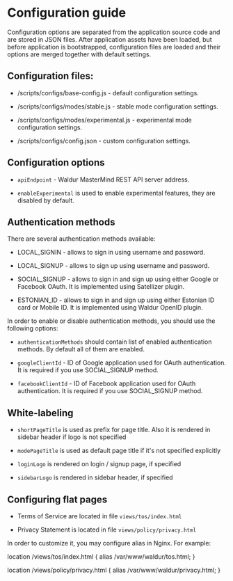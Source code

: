# Configuration guide

Configuration options are separated from the application source code and are stored in JSON files.
After application assets have been loaded, but before application is bootstrapped,
configuration files are loaded and their options are merged together with default settings.

## Configuration files:

 - /scripts/configs/base-config.js - default configuration settings.

 - /scripts/configs/modes/stable.js - stable mode configuration settings.

 - /scripts/configs/modes/experimental.js - experimental mode configuration settings.

 - /scripts/configs/config.json - custom configuration settings.

## Configuration options

 - `apiEndpoint` - Waldur MasterMind REST API server address.

 - `enableExperimental` is used to enable experimental features, they are disabled by default.

## Authentication methods

There are several authentication methods available:

 - LOCAL_SIGNIN - allows to sign in using username and password.

 - LOCAL_SIGNUP - allows to sign up using username and password.

 - SOCIAL_SIGNUP - allows to sign in and sign up using either Google or Facebook OAuth.
   It is implemented using Satellizer plugin.

 - ESTONIAN_ID - allows to sign in and sign up using either Estonian ID card or Mobile ID.
   It is implemented using Waldur OpenID plugin.

In order to enable or disable authentication methods, you should use the following options:

 - `authenticationMethods` should contain list of enabled authentication methods.
    By default all of them are enabled.

 - `googleClientId` - ID of Google application used for OAuth authentication.
    It is required if you use SOCIAL_SIGNUP method.

 - `facebookClientId` - ID of Facebook application used for OAuth authentication.
    It is required if you use SOCIAL_SIGNUP method.

## White-labeling

 - `shortPageTitle` is used as prefix for page title.
   Also it is rendered in sidebar header if logo is not specified

 - `modePageTitle` is used as default page title if it's not specified explicitly

 - `loginLogo` is rendered on login / signup page, if specified

 - `sidebarLogo` is rendered in sidebar header, if specified

## Configuring flat pages

 - Terms of Service are located in file `views/tos/index.html`

 - Privacy Statement is located in file `views/policy/privacy.html`

In order to customize it, you may configure alias in Nginx. For example:

  location /views/tos/index.html {
    alias /var/www/waldur/tos.html;
  }

  location /views/policy/privacy.html {
    alias /var/www/waldur/privacy.html;
  }

